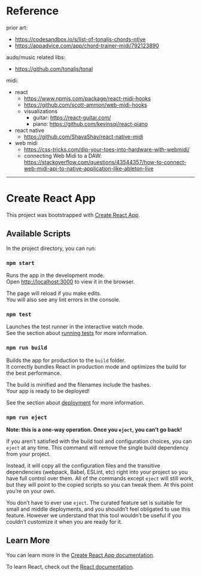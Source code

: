 # Reference

prior art:

- https://codesandbox.io/s/list-of-tonaljs-chords-ntjye
- https://appadvice.com/app/chord-trainer-midi/792123890

audo/music related libs:

- https://github.com/tonaljs/tonal

midi:

- react
  - https://www.npmjs.com/package/react-midi-hooks
  - https://github.com/scott-ammon/web-midi-hooks
  - visualizations
    - guitar: https://react-guitar.com/
    - piano: https://github.com/kevinsqi/react-piano
- react native
  - https://github.com/ShavaShav/react-native-midi
- web midi
  - https://css-tricks.com/dip-your-toes-into-hardware-with-webmidi/
  - connecting Web Midi to a DAW: https://stackoverflow.com/questions/43544357/how-to-connect-web-midi-api-to-native-application-like-ableton-live

---

# Create React App

This project was bootstrapped with [Create React App](https://github.com/facebook/create-react-app).

## Available Scripts

In the project directory, you can run:

### `npm start`

Runs the app in the development mode.\
Open [http://localhost:3000](http://localhost:3000) to view it in the browser.

The page will reload if you make edits.\
You will also see any lint errors in the console.

### `npm test`

Launches the test runner in the interactive watch mode.\
See the section about [running tests](https://facebook.github.io/create-react-app/docs/running-tests) for more information.

### `npm run build`

Builds the app for production to the `build` folder.\
It correctly bundles React in production mode and optimizes the build for the best performance.

The build is minified and the filenames include the hashes.\
Your app is ready to be deployed!

See the section about [deployment](https://facebook.github.io/create-react-app/docs/deployment) for more information.

### `npm run eject`

**Note: this is a one-way operation. Once you `eject`, you can’t go back!**

If you aren’t satisfied with the build tool and configuration choices, you can `eject` at any time. This command will remove the single build dependency from your project.

Instead, it will copy all the configuration files and the transitive dependencies (webpack, Babel, ESLint, etc) right into your project so you have full control over them. All of the commands except `eject` will still work, but they will point to the copied scripts so you can tweak them. At this point you’re on your own.

You don’t have to ever use `eject`. The curated feature set is suitable for small and middle deployments, and you shouldn’t feel obligated to use this feature. However we understand that this tool wouldn’t be useful if you couldn’t customize it when you are ready for it.

## Learn More

You can learn more in the [Create React App documentation](https://facebook.github.io/create-react-app/docs/getting-started).

To learn React, check out the [React documentation](https://reactjs.org/).
